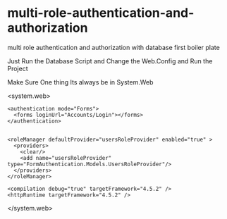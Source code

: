 # multi-role-authentication-and-authorization
multi role authentication and authorization with database first boiler plate

Just Run the Database Script and Change the Web.Config and Run the Project


Make Sure One thing Its always be in System.Web

  <system.web>
  
    <authentication mode="Forms">
      <forms loginUrl="Accounts/Login"></forms>
    </authentication>


    <roleManager defaultProvider="usersRoleProvider" enabled="true" >
      <providers>
        <clear/>
        <add name="usersRoleProvider" type="FormAuthentication.Models.UsersRoleProvider"/>
      </providers>
    </roleManager>
    
    <compilation debug="true" targetFramework="4.5.2" />
    <httpRuntime targetFramework="4.5.2" />
  </system.web>
